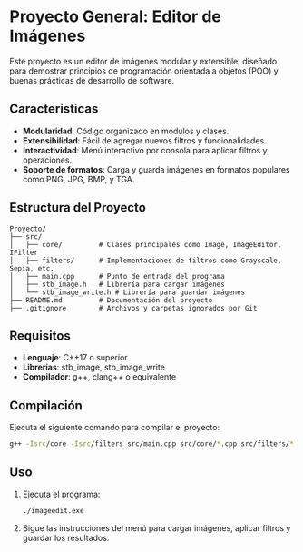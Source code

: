 # Proyecto General: Editor de Imágenes

Este proyecto es un editor de imágenes modular y extensible, diseñado para demostrar principios de programación orientada a objetos (POO) y buenas prácticas de desarrollo de software.

## Características
- **Modularidad**: Código organizado en módulos y clases.
- **Extensibilidad**: Fácil de agregar nuevos filtros y funcionalidades.
- **Interactividad**: Menú interactivo por consola para aplicar filtros y operaciones.
- **Soporte de formatos**: Carga y guarda imágenes en formatos populares como PNG, JPG, BMP, y TGA.

## Estructura del Proyecto
```
Proyecto/
├── src/
│   ├── core/         # Clases principales como Image, ImageEditor, IFilter
│   ├── filters/      # Implementaciones de filtros como Grayscale, Sepia, etc.
│   ├── main.cpp      # Punto de entrada del programa
│   ├── stb_image.h   # Librería para cargar imágenes
│   └── stb_image_write.h # Librería para guardar imágenes
├── README.md         # Documentación del proyecto
├── .gitignore        # Archivos y carpetas ignorados por Git
```

## Requisitos
- **Lenguaje**: C++17 o superior
- **Librerías**: stb_image, stb_image_write
- **Compilador**: g++, clang++ o equivalente

## Compilación
Ejecuta el siguiente comando para compilar el proyecto:
```sh
g++ -Isrc/core -Isrc/filters src/main.cpp src/core/*.cpp src/filters/*.cpp -o imageedit.exe
```

## Uso
1. Ejecuta el programa:
   ```sh
   ./imageedit.exe
   ```
2. Sigue las instrucciones del menú para cargar imágenes, aplicar filtros y guardar los resultados.

